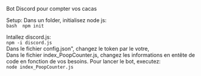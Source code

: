 Bot Discord pour compter vos cacas

Setup:
Dans un folder, initialisez node js:  
``bash 
npm init``

Intallez discord.js:  
```npm -i discord.js```  
Dans le fichier config.json", changez le token par le votre,  
Dans le fichier index_PoopCounter.js, changez les informations en entête de code en fonction de vos besoins.
Pour lancer le bot, executez:  
 ```node index_PoopCounter.js```
